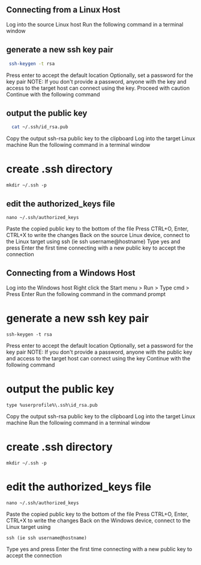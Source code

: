 ## Connecting from a Linux Host
Log into the source Linux host
Run the following command in a terminal window
## generate a new ssh key pair
 ```bash
  ssh-keygen -t rsa
 ```
Press enter to accept the default location
Optionally, set a password for the key pair
NOTE: If you don't provide a password, anyone with the key and access to the target host can connect using the key. Proceed with caution
Continue with the following command
## output the public key
```bash
  cat ~/.ssh/id_rsa.pub
```
Copy the output ssh-rsa public key to the clipboard
Log into the target Linux machine
Run the following command in a terminal window
# create .ssh directory
```
mkdir ~/.ssh -p
```
## edit the authorized_keys file
```
nano ~/.ssh/authorized_keys
```
Paste the copied public key to the bottom of the file
Press CTRL+O, Enter, CTRL+X to write the changes
Back on the source Linux device, connect to the Linux target using ssh (ie ssh username@hostname)
Type yes and press Enter the first time connecting with a new public key to accept the connection
## Connecting from a Windows Host
Log into the Windows host
Right click the Start menu > Run > Type cmd > Press Enter
Run the following command in the command prompt
# generate a new ssh key pair
```
ssh-keygen -t rsa
```
Press enter to accept the default location
Optionally, set a password for the key pair
NOTE: If you don't provide a password, anyone with the public key and access to the target host can connect using the key
Continue with the following command
# output the public key
```
type %userprofile%\.ssh\id_rsa.pub
```
Copy the output ssh-rsa public key to the clipboard
Log into the target Linux machine
Run the following command in a terminal window
# create .ssh directory
```
mkdir ~/.ssh -p
```
# edit the authorized_keys file
```
nano ~/.ssh/authorized_keys
```
Paste the copied public key to the bottom of the file
Press CTRL+O, Enter, CTRL+X to write the changes
Back on the Windows device, connect to the Linux target using 
```
ssh (ie ssh username@hostname)
```
Type yes and press Enter the first time connecting with a new public key to accept the connection
